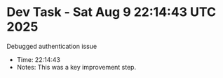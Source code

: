 # Dev Task - Sat Aug  9 22:14:43 UTC 2025
Debugged authentication issue
- Time: 22:14:43
- Notes: This was a key improvement step.
